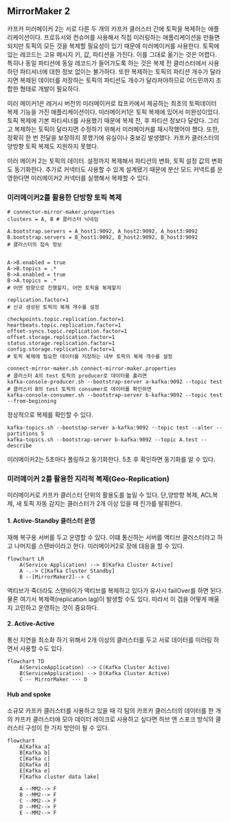 ## MirrorMaker 2
카프카 미러메이커 2는 서로 다른 두 개의 카프카 클러스터 간에 토픽을 복제하는 애플리케이션이다. 프로듀서와 컨슈머를 사용해서 직접 미러링하는 애플리케이션을
만들면 되지만 토픽의 모든 것을 복제할 필요성이 있기 때문에 미러메이커를 사용한다. 토픽에 있는 레코드는 고유 메시지 키, 값, 파티션을 가진다. 이를 그대로 옮기는 것은
어렵다. 특히나 동일 파티션에 동일 레코드가 들어가도록 하는 것은 복제 전 클러스터에서 사용하던 파티셔너에 대한 정보 없이는 불가하다. 또한 복제하는 토픽의 파티션 개수가
달라지면 복제된 데이터를 저장하는 토픽의 파티션도 개수가 달라져야하므로 어드민까지 조합한 형태로 개발이 필요하다.


미러 메이커1은 레거시 버전의 미러메이커로 캌프카에서 제공하는 최초의 토픽데이터 복제 기능을 가진 애플리케이션이다. 미러메이커1은 토픽 복제에 있어서 미완성이었다.
토픽 복제에 기본 파티셔너를 사용했기 때문에 복제 전, 후 파티션 정보다 달랐다. 그리고 복제하는 토픽이 달라지면 수정하기 위해서 미러메이커를 재시작했어야 했다. 
또한, 정확히 한 번 전달을 보장하지 못했기에 유실이나 중보깅 발생했다. 카프카 클러스터의 양방향 토픽 복제도 지원하지 못했다.

미러 메이커 2는 토픽의 데이터. 설정까지 복제해서 파티션의 변화, 토픽 설정 값의 변화도 동기화한다. 추가로 커넥터도 사용할 수 있게 설계됐기 때문에 분산 모드 커넥트를
운영한다면 미러메이커2 커넥터를 실행해서 복제할 수 있다.


### 미러메이커2를 활용한 단방향 토픽 복제
```properties
# connector-mirror-maker.properties
clusters = A, B # 클러스터 닉네임

A.bootstrap.servers = A_host1:9092, A_host2:9092, A_host3:9092
B.bootstrap.servers = B_host1:9092, B_host2:9092, B_host3:9092
# 클러스터의 접속 정보


A->B.enabled = true
A->B.topics = .*
B->A.enabled = true
B->A.topics = .*
# 어떤 방향으로 진행할지, 어떤 토픽을 복제할지

replication.factor=1
# 신규 생성된 토픽의 복제 개수를 설정

checkpoints.topic.replication.factor=1
heartbeats.topic.replication.factor=1
offset-syncs.topic.replication.factor=1
offset.storage.replication.factor=1
status.storage.replication.factor=1
config.storage.replication.factor=1
# 토픽 복제에 필요한 데이터를 저장하는 내부 토픽의 복제 개수를 설정

```

```shell
connect-mirror-maker.sh connect-mirror-maker.properties
# 클러스터 A의 test 토픽의 producer로 데이터를 흘리면
kafka-console-producer.sh --bootstrap-server a-kafka:9092 --topic test
# 클러스터 B의 test 토픽의 consumer로 데이터를 확인하면
kafka-console-consumer.sh --bootstrap-server b-kafka:9092 --topic test --from-beginning
```
정상적으로 복제를 확인할 수 있다. 

```shell
kafka-topics.sh --bootstap-server a-kafka:9092 --topic test --alter --partitions 5
kafka-topics.sh --bootstrap-server b-kafka:9092 --topic A.test --describe
```
미러메이커2는 5초마다 폴링하고 동기화한다. 5초 후 확인하면 동기화를 알 수 있다.


### 미러메이커 2를 활용한 지리적 복제(Geo-Replication)
미러메이커로 카프카 클러스터 단위의 활용도를 높일 수 있다. 단,양방향 복제, ACL복제, 새 토픽 자동 감지는 클러스터가 2개 이상 있을 때 진가를 발휘한다.


#### 1. Active-Standby 클러스터 운영
재해 복구용 서버를 두고 운영할 수 있다. 이떄 통신하는 서버를 액티브 클러스터라고 하고 나머지를 스탠바이라고 한다. 미러메이커2로 장애 대응을 할 수 있다.

```mermaid
flowchart LR
    A(Service Application) --> B[Kafka Cluster Active]
    A -.-> C[Kafka Cluster Standby]
    B --[MirrorMaker2]--> C
```
액티브가 죽더라도 스탠바이가 액티브를 복제하고 있다가 유사시 failOver를 하면 된다. 물론 여기서 복제랙(replication lag)이 발생할 수도 있다.
따라서 이 갭을 어떻게 매울지 고민하고 운영하는 것이 중요하다.

#### 2. Active-Active
통신 지연을 최소화 하기 위해서 2개 이상의 클러스터를 두고 서로 데이터를 미러링 하면서 사용할 수도 있다.
```mermaid
flowchart TD
    A(ServiceApplication) --> C(Kafka Cluster Active)
    B(ServiceApplication) --> D(Kafka Cluster Active)
    C -- MirrorMaker --- D
```

#### Hub and spoke
소규모 카프카 클러스터를 사용하고 있을 때 각 팀의 카프카 클러스터의 데이터를 한 개의 카프카 클러스터에 모아 데이터 레이크로 사용하고 싶다면
허브 앤 스포크 방식의 클러스터 구성이 한 가지 방안이 될 수 있다.

```mermaid
flowchart 
    A[Kafka a]
    B[Kafka b]
    C[Kafka c]
    D[Kafka d]
    E[Kafka e]
    F[Kafka cluster data lake]
    
    A --MM2--> F
    B --MM2--> F
    C --MM2--> F
    D --MM2--> F
    E --MM2--> F
    
```
